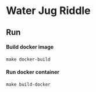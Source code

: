 # Water Jug Riddle

## Run

#### Build docker image

```make docker-build```

#### Run docker container

```make build-docker```